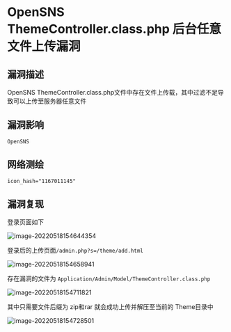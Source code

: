 # OpenSNS ThemeController.class.php 后台任意文件上传漏洞

## 漏洞描述

OpenSNS ThemeController.class.php文件中存在文件上传载，其中过滤不足导致可以上传至服务器任意文件

## 漏洞影响

```
OpenSNS
```

## 网络测绘

```
icon_hash="1167011145"
```

## 漏洞复现

登录页面如下

![image-20220518154644354](./images/202205181546412.png)

登录后的上传页面`/admin.php?s=/theme/add.html`

![image-20220518154658941](./images/202205181546002.png)

存在漏洞的文件为 `Application/Admin/Model/ThemeController.class.php`

![image-20220518154711821](./images/202205181547904.png)

其中只需要文件后缀为 zip和rar 就会成功上传并解压至当前的 Theme目录中

![image-20220518154728501](./images/202205181547562.png)